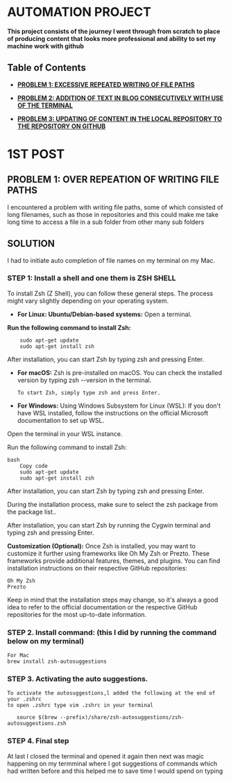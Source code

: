 # **AUTOMATION PROJECT**

**This project consists of the journey l went through from scratch to place of producing content that looks more professional and ability to set my machine work with github**

## Table of Contents

 - **[PROBLEM 1: EXCESSIVE REPEATED WRITING OF FILE PATHS](#installation)**
   
 - **[PROBLEM 2: ADDITION OF TEXT IN BLOG CONSECUTIVELY WITH USE OF THE TERMINAL](https://github.com/23W-GBAC/Oscarkyamuwendo/blob/main/post%202.md)**
   
 - **[PROBLEM 3: UPDATING OF CONTENT IN THE LOCAL REPOSITORY TO THE REPOSITORY ON GITHUB](https://github.com/23W-GBAC/Oscarkyamuwendo/blob/main/post%203.md)**


# 1ST POST
## **PROBLEM 1: OVER REPEATION OF WRITING FILE PATHS**
   I encountered a problem with writing file paths, some of which consisted of long filenames, such as those in repositories and this could make me take long time to access a file in a sub folder from other many sub folders 


## SOLUTION
I had to initiate auto completion of file names on my terminal on my Mac.


### STEP 1: Install a shell and one them is ZSH SHELL
To install Zsh (Z Shell), you can follow these general steps. The process might vary slightly depending on 
     your operating system.

- **For Linux: Ubuntu/Debian-based systems:**
		Open a terminal.

**Run the following command to install Zsh:**

		sudo apt-get update
		sudo apt-get install zsh
	
After installation, you can start Zsh by typing zsh and pressing Enter.

	
- **For macOS:**
Zsh is pre-installed on macOS. You can check the installed version by typing zsh --version in the terminal.

      To start Zsh, simply type zsh and press Enter.

- **For Windows:**
Using Windows Subsystem for Linux (WSL):
If you don't have WSL installed, follow the instructions on the official Microsoft documentation to set up WSL.

Open the terminal in your WSL instance.

Run the following command to install Zsh:

	bash
		Copy code
		sudo apt-get update
		sudo apt-get install zsh
After installation, you can start Zsh by typing zsh and pressing Enter.


During the installation process, make sure to select the zsh package from the package list..

After installation, you can start Zsh by running the Cygwin terminal and typing zsh and pressing Enter.

**Customization (Optional):**
	Once Zsh is installed, you may want to customize it further using frameworks like Oh My Zsh or Prezto.
        These frameworks provide additional features, themes, and plugins. You can find installation instructions 
	on their respective GitHub repositories:

	Oh My Zsh
	Prezto
Keep in mind that the installation steps may change, so it's always a good idea to refer to the official documentation 							or the respective GitHub repositories for the most up-to-date information.

### STEP 2. Install command: (this l did by running the command below on my terminal)
	For Mac
	brew install zsh-autosuggestions

### STEP 3. Activating the auto suggestions.
      
	To activate the autosuggestions,l added the following at the end of your .zshrc
	to open .zshrc type vim .zshrc in your terminal

       source $(brew --prefix)/share/zsh-autosuggestions/zsh-autosuggestions.zsh

### STEP 4. Final step
At last l closed the terminal and opened it again then next was magic happening on my termminal where l got suggestions of 						commands which had written before and this helped me to save time l would spend on typing 

 

